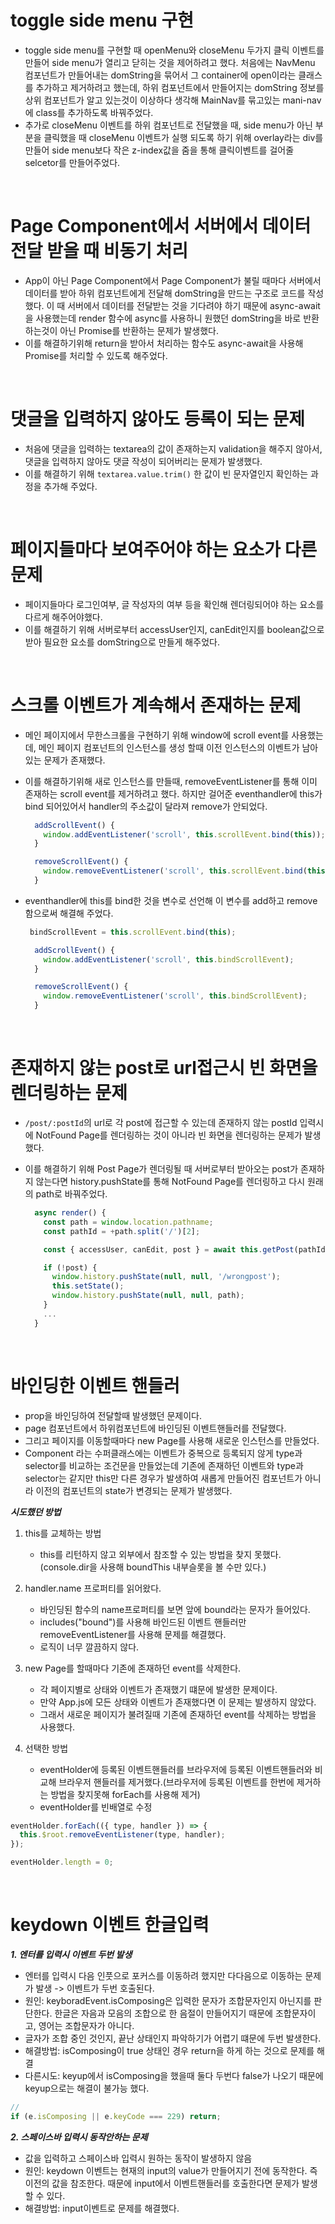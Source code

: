 # toggle side menu 구현

- toggle side menu를 구현할 때 openMenu와 closeMenu 두가지 클릭 이벤트를 만들어 side menu가 열리고 닫히는 것을 제어하려고 했다.
  처음에는 NavMenu 컴포넌트가 만들어내는 domString을 묶어서 그 container에 open이라는 클래스를 추가하고 제거하려고 했는데, 하위 컴포넌트에서 만들어지는 domString 정보를 상위 컴포넌트가 알고 있는것이 이상하다 생각해 MainNav를 묶고있는 mani-nav에 class를 추가하도록 바꿔주었다.
- 추가로 closeMenu 이벤트를 하위 컴포넌트로 전달했을 때, side menu가 아닌 부분을 클릭했을 때 closeMenu 이벤트가 실행 되도록 하기 위해 overlay라는 div를 만들어 side menu보다 작은 z-index값을 줌을 통해 클릭이벤트를 걸어줄 selcetor를 만들어주었다.

</br>

# Page Component에서 서버에서 데이터 전달 받을 때 비동기 처리

- App이 아닌 Page Component에서 Page Component가 불릴 때마다 서버에서 데이터를 받아 하위 컴포넌트에게 전달해 domString을 만드는 구조로 코드를 작성했다. 이 때 서버에서 데이터를 전달받는 것을 기다려야 하기 때문에 async-await을 사용했는데 render 함수에 async를 사용하니 원했던 domString을 바로 반환하는것이 아닌 Promise를 반환하는 문제가 발생했다.
- 이를 해결하기위해 return을 받아서 처리하는 함수도 async-await을 사용해 Promise를 처리할 수 있도록 해주었다.

</br>

# 댓글을 입력하지 않아도 등록이 되는 문제

- 처음에 댓글을 입력하는 textarea의 값이 존재하는지 validation을 해주지 않아서, 댓글을 입력하지 않아도 댓글 작성이 되어버리는 문제가 발생했다.
- 이를 해결하기 위해 `textarea.value.trim()` 한 값이 빈 문자열인지 확인하는 과정을 추가해 주었다.

</br>

# 페이지들마다 보여주어야 하는 요소가 다른 문제

- 페이지들마다 로그인여부, 글 작성자의 여부 등을 확인해 렌더링되어야 하는 요소를 다르게 해주어야했다.
- 이를 해결하기 위해 서버로부터 accessUser인지, canEdit인지를 boolean값으로 받아 필요한 요소를 domString으로 만들게 해주었다.

</br>

# 스크롤 이벤트가 계속해서 존재하는 문제

- 메인 페이지에서 무한스크롤을 구현하기 위해 window에 scroll event를 사용했는데, 메인 페이지 컴포넌트의 인스턴스를 생성 할때 이전 인스턴스의 이벤트가 남아있는 문제가 존재했다.
- 이를 해결하기위해 새로 인스턴스를 만들때, removeEventListener를 통해 이미 존재하는 scroll event를 제거하려고 했다. 하지만 걸어준 eventhandler에 this가 bind 되어있어서 handler의 주소값이 달라져 remove가 안되었다.

  ```js
    addScrollEvent() {
      window.addEventListener('scroll', this.scrollEvent.bind(this));
    }

    removeScrollEvent() {
      window.removeEventListener('scroll', this.scrollEvent.bind(this));
    }
  ```

- eventhandler에 this를 bind한 것을 변수로 선언해 이 변수를 add하고 remove 함으로써 해결해 주었다.

  ```js
   bindScrollEvent = this.scrollEvent.bind(this);

    addScrollEvent() {
      window.addEventListener('scroll', this.bindScrollEvent);
    }

    removeScrollEvent() {
      window.removeEventListener('scroll', this.bindScrollEvent);
    }
  ```

</br>

# 존재하지 않는 post로 url접근시 빈 화면을 렌더링하는 문제

- `/post/:postId`의 url로 각 post에 접근할 수 있는데 존재하지 않는 postId 입력시에 NotFound Page를 렌더링하는 것이 아니라 빈 화면을 렌더링하는 문제가 발생했다.
- 이를 해결하기 위해 Post Page가 렌더링될 때 서버로부터 받아오는 post가 존재하지 않는다면 history.pushState를 통해 NotFound Page를 렌더링하고 다시 원래의 path로 바꿔주었다.

  ```js
    async render() {
      const path = window.location.pathname;
      const pathId = +path.split('/')[2];

      const { accessUser, canEdit, post } = await this.getPost(pathId);

      if (!post) {
        window.history.pushState(null, null, '/wrongpost');
        this.setState();
        window.history.pushState(null, null, path);
      }
      ...
    }
  ```

</br>

# 바인딩한 이벤트 핸들러

- prop을 바인딩하여 전달할때 발생했던 문제이다.
- page 컴포넌트에서 하위컴포넌트에 바인딩된 이벤트핸들러를 전달했다.
- 그리고 페이지를 이동할때마다 new Page를 사용해 새로운 인스턴스를 만들었다.
- Component 라는 수퍼클래스에는 이벤트가 중복으로 등록되지 않게 type과 selector를 비교하는 조건문을 만들었는데 기존에 존재하던 이벤트와 type과 selector는 같지만 this만 다른 경우가 발생하여 새롭게 만들어진 컴포넌트가 아니라 이전의 컴포넌트의 state가 변경되는 문제가 발생했다.

**_시도했던 방법_**

1. this를 교체하는 방법

   - this를 리턴하지 않고 외부에서 참조할 수 있는 방법을 찾지 못했다.(console.dir을 사용해 boundThis 내부슬롯을 볼 수만 있다.)

2. handler.name 프로퍼티를 읽어왔다.

   - 바인딩된 함수의 name프로퍼티를 보면 앞에 bound라는 문자가 들어있다.
   - includes("bound")를 사용해 바인드된 이벤트 핸들러만 removeEventListener를 사용해 문제를 해결했다.
   - 로직이 너무 깔끔하지 않다.

3. new Page를 할때마다 기존에 존재하던 event를 삭제한다.

   - 각 페이지별로 상태와 이벤트가 존재했기 떄문에 발생한 문제이다.
   - 만약 App.js에 모든 상태와 이벤트가 존재했다면 이 문제는 발생하지 않았다.
   - 그래서 새로운 페이지가 불려질때 기존에 존재하던 event를 삭제하는 방법을 사용했다.

4. 선택한 방법
   - eventHolder에 등록된 이벤트핸들러를 브라우저에 등록된 이벤트핸들러와 비교해 브라우저 핸들러를 제거했다.(브라우저에 등록된 이벤트를 한번에 제거하는 방법을 찾지못해 forEach를 사용해 제거)
   - eventHolder를 빈배열로 수정

```js
eventHolder.forEach(({ type, handler }) => {
  this.$root.removeEventListener(type, handler);
});

eventHolder.length = 0;
```

</br>

# keydown 이벤트 한글입력

**_1. 엔터를 입력시 이벤트 두번 발생_**

- 엔터를 입력시 다음 인풋으로 포커스를 이동하려 했지만 다다음으로 이동하는 문제가 발생 -> 이벤트가 두번 호출된다.
- 원인: keyboradEvent.isComposing은 입력한 문자가 조합문자인지 아닌지를 판단한다. 한글은 자음과 모음의 조합으로 한 음절이 만들어지기 때문에 조합문자이고, 영어는 조합문자가 아니다.
- 글자가 조합 중인 것인지, 끝난 상태인지 파악하기가 어렵기 떄문에 두번 발생한다.
- 해결방법: isComposing이 true 상태인 경우 return을 하게 하는 것으로 문제를 해결
- 다른시도: keyup에서 isComposing을 했을때 둘다 두번다 false가 나오기 때문에 keyup으로는 해결이 불가능 했다.

```js
//
if (e.isComposing || e.keyCode === 229) return;
```

**_2. 스페이스바 입력시 동작안하는 문제_**

- 값을 입력하고 스페이스바 입력시 원하는 동작이 발생하지 않음
- 원인: keydown 이벤트는 현재의 input의 value가 만들어지기 전에 동작한다. 즉 이전의 값을 참조한다. 때문에 input에서 이벤트핸들러를 호출한다면 문제가 발생할 수 있다.
- 해결방법: input이벤트로 문제를 해결했다.

